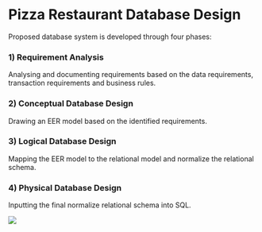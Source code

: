 # Pizza Restaurant Database Design

Proposed database system is developed through four phases:

### 1) Requirement Analysis
Analysing and documenting requirements based on the data requirements, transaction requirements and business rules. 

### 2) Conceptual Database Design
Drawing an EER model based on the identified requirements.

### 3) Logical Database Design
Mapping the EER model to the relational model and normalize the relational schema. 

### 4) Physical Database Design
Inputting the final normalize relational schema into SQL.

<img src = 'https://qul.imgix.net/770f3b13-8e58-4d73-bf5f-2bd098a7eab0/560818_sld.jpg'>

